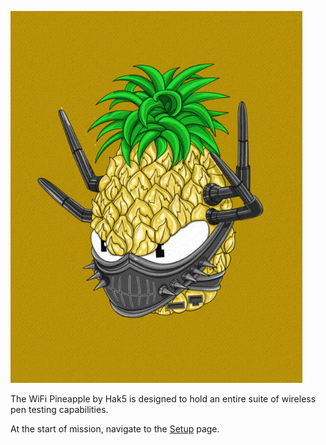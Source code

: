 
![](Resources/logo.png)

The WiFi Pineapple by Hak5 is designed to hold an entire suite of wireless pen testing capabilities.

At the start of mission, navigate to the [Setup](Setup) page. 



